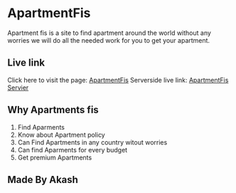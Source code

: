 # ApartmentFis

Apartment fis is a site to find apartment around the world without any worries we will do all the needed work for you to get your apartment. 

## Live link

Click here to visit the page: [ApartmentFis](https://travelgo-36cb3.web.app/)
Serverside live link: [ApartmentFis Servier](https://boiling-sierra-33157.herokuapp.com/)


## Why Apartments fis

1. Find Aparments
2. Know about Apartment policy
3. Can Find Apartments in any country witout worries
4. Can find Aparments for every budget
5. Get premium Apartments


## Made By Akash
